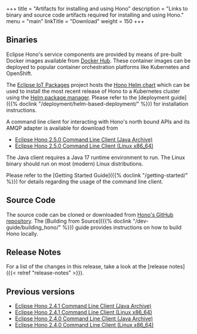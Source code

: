 +++
title = "Artifacts for installing and using Hono"
description = "Links to binary and source code artifacts required for installing and using Hono."
menu = "main"
linkTitle = "Download"
weight = 150
+++

## Binaries

Eclipse Hono's service components are provided by means of pre-built Docker images available from
[Docker Hub](https://hub.docker.com/u/eclipse/). These container images can be deployed to popular
container orchestration platforms like Kubernetes and OpenShift.

The [Eclipse IoT Packages](https://www.eclipse.org/packages/) project hosts the
[Hono Helm chart](https://github.com/eclipse/packages/tree/master/charts/hono)
which can be used to install the most recent release of Hono to a Kubernetes cluster
using the [Helm package manager](https://helm.sh).
Please refer to the [deployment guide]({{% doclink "/deployment/helm-based-deployment/" %}})
for installation instructions.

A command line client for interacting with Hono's north bound APIs and its AMQP adapter is available for download from

* [Eclipse Hono 2.5.0 Command Line Client (Java Archive)](https://www.eclipse.org/downloads/download.php?file=/hono/hono-cli-2.5.0-exec.jar)
* [Eclipse Hono 2.5.0 Command Line Client (Linux x86_64)](https://www.eclipse.org/downloads/download.php?file=/hono/hono-cli-2.5.0)

The Java client requires a Java 17 runtime environment to run. The Linux binary should run on most (modern) Linux distributions.

Please refer to the [Getting Started Guide]({{% doclink "/getting-started/" %}}) for details regarding the usage of the command
line client.

## Source Code

The source code can be cloned or downloaded from [Hono's GitHub repository](https://github.com/eclipse-hono/hono).
The [Building from Source]({{% doclink "/dev-guide/building_hono/" %}}) guide provides instructions on how to build Hono locally.

## Release Notes

For a list of the changes in this release, take a look at the [release notes]({{< relref "release-notes" >}}).

## Previous versions

* [Eclipse Hono 2.4.1 Command Line Client (Java Archive)](https://www.eclipse.org/downloads/download.php?file=/hono/hono-cli-2.4.1-exec.jar)
* [Eclipse Hono 2.4.1 Command Line Client (Linux x86_64)](https://www.eclipse.org/downloads/download.php?file=/hono/hono-cli-2.4.1)
* [Eclipse Hono 2.4.0 Command Line Client (Java Archive)](https://www.eclipse.org/downloads/download.php?file=/hono/hono-cli-2.4.0-exec.jar)
* [Eclipse Hono 2.4.0 Command Line Client (Linux x86_64)](https://www.eclipse.org/downloads/download.php?file=/hono/hono-cli-2.4.0)
